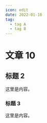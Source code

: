 ```yaml
---
icon: edit
date: 2022-01-10
tag:
  - tag A
  - tag B
---
```


# 文章 10

## 标题 2

这里是内容。

### 标题 3

这里是内容。
